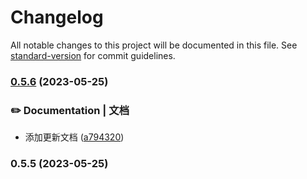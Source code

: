 # Changelog

All notable changes to this project will be documented in this file. See [standard-version](https://github.com/conventional-changelog/standard-version) for commit guidelines.

### [0.5.6](https://github.com/yulimchen/vue3-h5-template/compare/v0.5.5...v0.5.6) (2023-05-25)


### ✏️ Documentation | 文档

* 添加更新文档 ([a794320](https://github.com/yulimchen/vue3-h5-template/commit/a7943201e54e88e8fed29162e458c320091c0df3))

### 0.5.5 (2023-05-25)
